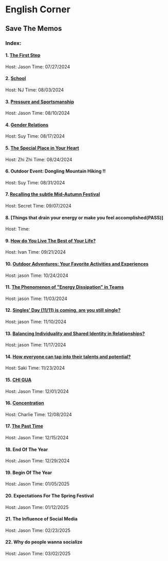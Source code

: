 # English Corner
## Save The Memos
### Index:
#### 1. [The First Step](https://u-desu.github.io/ec/2024-07-27-English-Corner.html)
Host: Jason
Time: 07/27/2024
#### 2. [School](https://u-desu.github.io/ec/2024-08-03-English-Corner.html)
Host: NJ
Time: 08/03/2024
#### 3. [Pressure and Sportsmanship](https://u-desu.github.io/ec/2024-08-10-English-Corner.html)
Host: Jason
Time: 08/10/2024
#### 4. [Gender Relations](https://u-desu.github.io/ec/2024-08-17-English-Corner.html)
Host: Suy
Time: 08/17/2024
#### 5. [The Special Place in Your Heart](https://u-desu.github.io/ec/2024-08-24-English-Corner.html)
Host: Zhi Zhi
Time: 08/24/2024
#### 6. Outdoor Event: Dongling Mountain Hiking !!
Host: Suy
Time: 08/31/2024
#### 7. [Recalling the subtle Mid-Autumn Festival](https://u-desu.github.io/ec/2024-09-07-English-Corner.html)
Host: Secret
Time: 09/07/2024
#### 8. [Things that drain your energy or make you feel accomplished(PASS)]
Host: 
Time: 
#### 9. [How do You Live The Best of Your Life?](https://u-desu.github.io/ec/2024-09-21-English-Corner.html)
Host: Ivan
Time: 09/21/2024
#### 10. [Outdoor Adventures: Your Favorite Activities and Experiences](https://u-desu.github.io/ec/2024-10-26-English-Corner.html)
Host: jason
Time: 10/24/2024
#### 11. [The Phenomenon of "Energy Dissipation" in Teams](https://u-desu.github.io/ec/2024-11-03-English-Corner.html)
Host: jason
Time: 11/03/2024
#### 12. [Singles' Day (11/11) is coming, are you still single?](https://u-desu.github.io/ec/2024-11-10-English-Corner.html)
Host: jason
Time: 11/10/2024
#### 13. [Balancing Individuality and Shared Identity in Relationships?](https://u-desu.github.io/ec/2024-11-17-English-Corner.html)
Host: jason
Time: 11/17/2024
#### 14. [How everyone can tap into their talents and potential?](https://u-desu.github.io/ec/2024-11-23-English-Corner.html)
Host: Saki
Time: 11/23/2024
#### 15. [CHI GUA](https://u-desu.github.io/ec/2024-12-01-English-Corner.html)
Host: Jason
Time: 12/01/2024
#### 16. [Concentration](https://u-desu.github.io/ec/2024-12-08-English-Corner.html)
Host: Charlie
Time: 12/08/2024
#### 17. [The Past Time](https://u-desu.github.io/ec/2024-12-15-English-Corner.html)
Host: Jason
Time: 12/15/2024
#### 18. End Of The Year
Host: Jason
Time: 12/29/2024
#### 19. Begin Of The Year
Host: Jason
Time: 01/05/2025
#### 20. Expectations For The Spring Festival
Host: Jason
Time: 01/12/2025
#### 21. The Influence of Social Media
Host: Jason
Time: 02/23/2025
#### 22. Why do people wanna socialize
Host: Jason
Time: 03/02/2025
